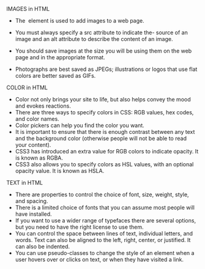 IMAGES in HTML

- The <img> element is used to add images to a
web page.

- You must always specify a src attribute to indicate the-
source of an image and an alt attribute to describe the
content of an image.

- You should save images at the size you will be using
them on the web page and in the appropriate format.

- Photographs are best saved as JPEGs; illustrations or
logos that use flat colors are better saved as GIFs.

COLOR in HTML
- Color not only brings your site to life, but also helps
convey the mood and evokes reactions.
- There are three ways to specify colors in CSS:
RGB values, hex codes, and color names.
- Color pickers can help you find the color you want.
- It is important to ensure that there is enough contrast
between any text and the background color (otherwise
people will not be able to read your content).
- CSS3 has introduced an extra value for RGB colors to
indicate opacity. It is known as RGBA.
- CSS3 also allows you to specify colors as HSL values,
with an optional opacity value. It is known as HSLA.


TEXT in HTML
- There are properties to control the choice of font, size,
weight, style, and spacing.
- There is a limited choice of fonts that you can assume
most people will have installed.
- If you want to use a wider range of typefaces there are
several options, but you need to have the right license
to use them.
- You can control the space between lines of text,
individual letters, and words. Text can also be aligned
to the left, right, center, or justified. It can also be
indented.
- You can use pseudo-classes to change the style of an
element when a user hovers over or clicks on text, or
when they have visited a link.